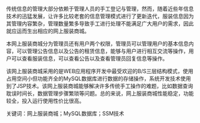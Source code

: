 传统信息的管理大部分依赖于管理人员的手工登记与管理，然而，随着近些年信息技术的迅猛发展，让许多比较老套的信息管理模式进行了更新迭代，服装信息因为其管理内容繁杂，管理数量繁多导致手工进行处理不能满足广大用户的需求，因此就应运而生出相应的网上服装商城。

本网上服装商城分为管理员还有用户两个权限，管理员可以管理用户的基本信息内容，可以管理公告信息以及公告的租赁信息，能够与用户进行相互交流等操作，用户可以查看服装信息，可以查看公告以及查看管理员回复信息等操作。

该网上服装商城采用的是WEB应用程序开发中最受欢迎的B/S三层结构模式，使用占用空间小但功能齐全的MySQL数据库进行数据的存储操作，系统开发技术使用到了JSP技术。该网上服装商城能够解决许多传统手工操作的难题，比如数据查询耽误时间长，数据管理步骤繁琐等问题。总的来说，网上服装商城性能稳定，功能较全，投入运行使用性价比很高。 

关键词：网上服装商城；MySQL数据库；SSM技术
